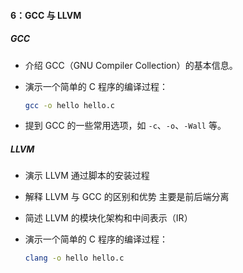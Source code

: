#### 6：GCC 与 LLVM

##### GCC

- 介绍 GCC（GNU Compiler Collection）的基本信息。

- 演示一个简单的 C 程序的编译过程：

  ```bash
  gcc -o hello hello.c
  ```

- 提到 GCC 的一些常用选项，如 `-c`、`-o`、`-Wall` 等。



##### LLVM

- 演示 LLVM 通过脚本的安装过程

- 解释 LLVM 与 GCC 的区别和优势    主要是前后端分离

- 简述 LLVM 的模块化架构和中间表示（IR）

- 演示一个简单的 C 程序的编译过程：

  ```bash
  clang -o hello hello.c
  ```

  